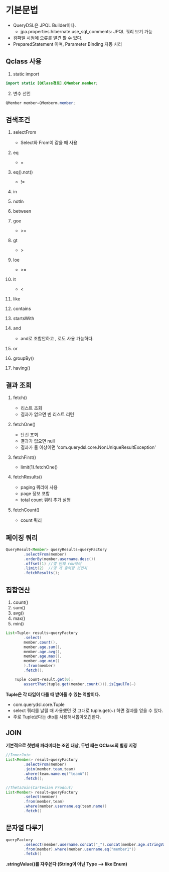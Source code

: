 # 기본문법

- QueryDSL은 JPQL Builder이다.
    - jpa.properties.hibernate.use_sql_comments: JPQL 쿼리 보기 가능
- 컴파일 시점에 오류를 발견 할 수 있다.
- PreparedStatement 이며, Parameter Binding 자동 처리

## Qclass 사용

1. static import

```java
import static [QClass경로].QMember.member;
```

2. 변수 선언

```java
QMember member=QMemberm.member;
```

## 검색조건

1. selectFrom
    - Select와 From이 같을 때 사용

2. eq
    - =

3. eq().not()
    - !=

4. in
5. notIn
6. between
7. goe
    - \>=

8. gt
    - \>
9. loe
    - \>=

10. lt
    - \<

11. like
12. contains
13. startsWith
14. and
    - and로 조합안하고 , 로도 사용 가능하다.
15. or
16. groupBy()
17. having()

## 결과 조회

1. fetch()
    - 리스트 조회
    - 결과가 없으면 빈 리스트 리턴

2. fetchOne()
    - 단건 조회
    - 결과가 없으면 null
    - 결과가 둘 이상이면 'com.querydsl.core.NonUniqueResultException'

3. fetchFirst()
    - limit(1).fetchOne()

4. fetchResults()
    - paging 쿼리에 사용
    - page 정보 포함
    - total count 쿼리 추가 실행

5. fetchCount()
    - count 쿼리

## 페이징 쿼리

```java
QueryResult<Member> queryResults=queryFactory
        .selectFrom(member)
        .orderBy(member.username.desc())
        .offset(1) //몇 번째 row부터
        .limit(2)  //몇 개 출력할 것인지
        .fetchResults();
```

## 집합연산

1. count()
2. sum()
3. avg()
4. max()
5. min()

```java
List<Tuple> results=queryFactory
        .select(
        member.count(),
        member.age.sum(),
        member.age.avg(),
        member.age.max(),
        member.age.min()
        ).from(member)
        .fetch();
```

```java
    Tuple count=result.get(0);
        assertThat(tuple.get(member.count())).isEqaulTo(~)
```

**Tuple은 각 타입이 다를 때 받아올 수 있는 역할이다.**

- com.querydsl.core.Tuple
- select 쿼리를 날릴 때 사용했던 것 그대로 tuple.get(~) 하면 결과를 얻을 수 있다.
- 주로 Tuple보다는 dto를 사용해서뽑아오긴한다.

## JOIN

**기본적으로 첫번째 파라미터는 조인 대상, 두번 째는 QClass의 별칭 지정**

```java
//InnerJoin
List<Member> result=queryFactory
        .selectFrom(member)
        .join(member.team,team)
        .where(team.name.eq("teamA"))
        .fetch();
```

```java
//ThetaJoin(Cartesian Prodcut)
List<Member> result=queryFactory
        .select(member)
        .from(member,team)
        .where(member.username.eq(team.name))
        .fetch()
```

## 문자열 다루기

```java
queryFactory
        .selecct(member.username.concat("_").concat(member.age.stringValue()))
        .from(member).where(member.username.eq("member1"))
        .fetch()
```

**.stringValue()를 자주쓴다 (String이 아닌 Type --> like Enum)**